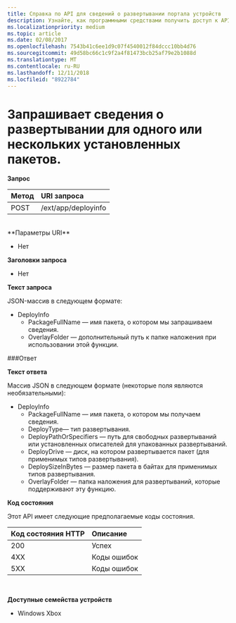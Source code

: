 ```yaml
---
title: Справка по API для сведений о развертывании портала устройств
description: Узнайте, как программными средствами получить доступ к API для сведений о развертывании.
ms.localizationpriority: medium
ms.topic: article
ms.date: 02/08/2017
ms.openlocfilehash: 7543b41c6ee1d9c07f4540012f84dccc10bb4d76
ms.sourcegitcommit: 49d58bc66c1c9f2a4f81473bcb25af79e2b1088d
ms.translationtype: MT
ms.contentlocale: ru-RU
ms.lasthandoff: 12/11/2018
ms.locfileid: "8922784"
---
```

# <a name="requests-deployment-information-for-one-or-more-installed-packages"></a>Запрашивает сведения о развертывании для одного или нескольких установленных пакетов.

**Запрос**

Метод      | URI запроса
:------     | :------
POST | /ext/app/deployinfo
<br />
**Параметры URI**

 - Нет

**Заголовки запроса**

- Нет

**Текст запроса**

JSON-массив в следующем формате:

* DeployInfo
  * PackageFullName — имя пакета, о котором мы запрашиваем сведения.
  * OverlayFolder — дополнительный путь к папке наложения при использовании этой функции.

###<a name="response"></a>Ответ

**Текст ответа**

Массив JSON в следующем формате (некоторые поля являются необязательными):

* DeployInfo
  * PackageFullName — имя пакета, о котором мы получаем сведения.
  * DeployType— тип развертывания.
  * DeployPathOrSpecifiers — путь для свободных развертываний или установленных описателей для упакованных развертываний.
  * DeployDrive — диск, на котором развертывается пакет (для применимых типов развертывания).
  * DeploySizeInBytes — размер пакета в байтах для применимых типов развертывания.
  * OverlayFolder — папка наложения для развертываний, которые поддерживают эту функцию.

**Код состояния**

Этот API имеет следующие предполагаемые коды состояния.

Код состояния HTTP      | Описание
:------     | :-----
200 | Успех
4XX | Коды ошибок
5XX | Коды ошибок
<br />

**Доступные семейства устройств**

* Windows Xbox